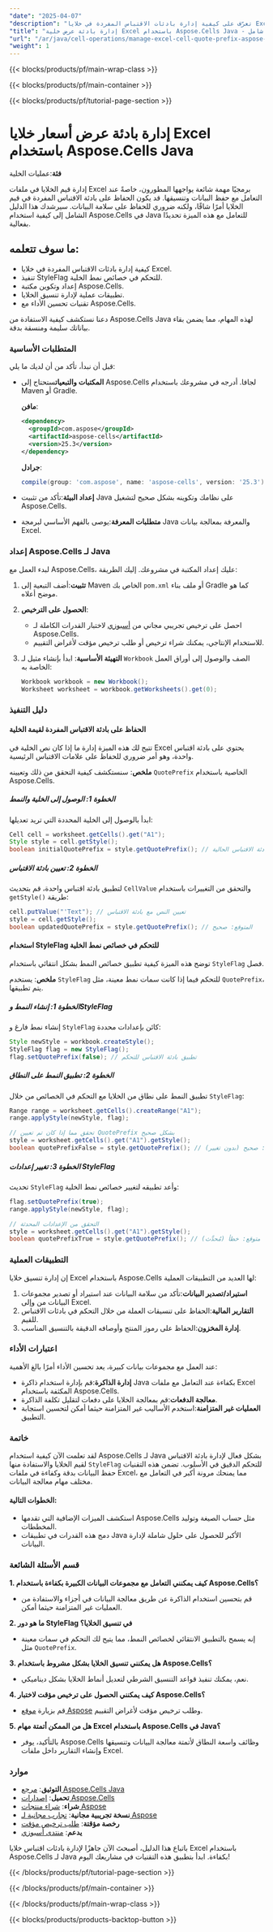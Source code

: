 ```yaml
---
"date": "2025-04-07"
"description": "تعرّف على كيفية إدارة بادئات الاقتباس المفردة في خلايا Excel باستخدام Aspose.Cells لـ Java. يغطي هذا الدليل الإعداد، وتطبيق StyleFlag، والتطبيقات العملية."
"title": "إدارة بادئة عرض خلية Excel باستخدام Aspose.Cells Java - دليل شامل"
"url": "/ar/java/cell-operations/manage-excel-cell-quote-prefix-aspose-cells-java/"
"weight": 1
---
```


{{< blocks/products/pf/main-wrap-class >}}

{{< blocks/products/pf/main-container >}}

{{< blocks/products/pf/tutorial-page-section >}}


# إدارة بادئة عرض أسعار خلايا Excel باستخدام Aspose.Cells Java

**فئة**:عمليات الخلية

إدارة قيم الخلايا في ملفات Excel برمجيًا مهمة شائعة يواجهها المطورون، خاصةً عند التعامل مع حفظ البيانات وتنسيقها. قد يكون الحفاظ على بادئة الاقتباس المفردة في قيم الخلايا أمرًا شاقًا، ولكنه ضروري للحفاظ على سلامة البيانات. سيرشدك هذا الدليل الشامل إلى كيفية استخدام Aspose.Cells في Java للتعامل مع هذه الميزة تحديدًا بفعالية.

## ما سوف تتعلمه:
- كيفية إدارة بادئات الاقتباس المفردة في خلايا Excel.
- تنفيذ StyleFlag للتحكم في خصائص نمط الخلية.
- إعداد وتكوين مكتبة Aspose.Cells.
- تطبيقات عملية لإدارة تنسيق الخلايا.
- تقنيات تحسين الأداء مع Aspose.Cells.

دعنا نستكشف كيفية الاستفادة من Aspose.Cells Java لهذه المهام، مما يضمن بقاء بياناتك سليمة ومنسقة بدقة.

### المتطلبات الأساسية

قبل أن نبدأ، تأكد من أن لديك ما يلي:

- **المكتبات والتبعيات**ستحتاج إلى Aspose.Cells لجافا. أدرجه في مشروعك باستخدام Maven أو Gradle.
  
  **مافن**:
  ```xml
  <dependency>
    <groupId>com.aspose</groupId>
    <artifactId>aspose-cells</artifactId>
    <version>25.3</version>
  </dependency>
  ```

  **جرادل**:
  ```gradle
  compile(group: 'com.aspose', name: 'aspose-cells', version: '25.3')
  ```

- **إعداد البيئة**:تأكد من تثبيت Java على نظامك وتكوينه بشكل صحيح لتشغيل Aspose.Cells.

- **متطلبات المعرفة**:يوصى بالفهم الأساسي لبرمجة Java والمعرفة بمعالجة بيانات Excel.

### إعداد Aspose.Cells لـ Java

لبدء العمل مع Aspose.Cells، عليك إعداد المكتبة في مشروعك. إليك الطريقة:

1. **تثبيت**:أضف التبعية إلى Maven الخاص بك `pom.xml` أو ملف بناء Gradle كما هو موضح أعلاه.
2. **الحصول على الترخيص**:
   - احصل على ترخيص تجريبي مجاني من [أسبوزي](https://purchase.aspose.com/buy) لاختبار القدرات الكاملة لـ Aspose.Cells.
   - للاستخدام الإنتاجي، يمكنك شراء ترخيص أو طلب ترخيص مؤقت لأغراض التقييم.

3. **التهيئة الأساسية**: 
   ابدأ بإنشاء مثيل لـ `Workbook` الصف والوصول إلى أوراق العمل الخاصة به:
   ```java
   Workbook workbook = new Workbook();
   Worksheet worksheet = workbook.getWorksheets().get(0);
   ```

### دليل التنفيذ

#### الحفاظ على بادئة الاقتباس المفردة لقيمة الخلية

تتيح لك هذه الميزة إدارة ما إذا كان نص الخلية في Excel يحتوي على بادئة اقتباس واحدة، وهو أمر ضروري للحفاظ على علامات الاقتباس الرئيسية.

**ملخص**: 
سنستكشف كيفية التحقق من ذلك وتعيينه `QuotePrefix` الخاصية باستخدام Aspose.Cells. 

##### الخطوة 1: الوصول إلى الخلية والنمط

ابدأ بالوصول إلى الخلية المحددة التي تريد تعديلها:
```java
Cell cell = worksheet.getCells().get("A1");
Style style = cell.getStyle();
boolean initialQuotePrefix = style.getQuotePrefix(); // التحقق من بادئة الاقتباس الحالية
```

##### الخطوة 2: تعيين بادئة الاقتباس

لتطبيق بادئة اقتباس واحدة، قم بتحديث `CellValue` والتحقق من التغييرات باستخدام `getStyle()` طريقة:
```java
cell.putValue("'Text"); // تعيين النص مع بادئة الاقتباس
style = cell.getStyle();
boolean updatedQuotePrefix = style.getQuotePrefix(); // المتوقع: صحيح
```

#### استخدام StyleFlag للتحكم في خصائص نمط الخلية

توضح هذه الميزة كيفية تطبيق خصائص النمط بشكل انتقائي باستخدام `StyleFlag` فصل.

**ملخص**: 
يستخدم `StyleFlag` للتحكم فيما إذا كانت سمات نمط معينة، مثل `QuotePrefix`، يتم تطبيقها.

##### الخطوة 1: إنشاء النمط وStyleFlag

إنشاء نمط فارغ و `StyleFlag` كائن بإعدادات محددة:
```java
Style newStyle = workbook.createStyle();
StyleFlag flag = new StyleFlag();
flag.setQuotePrefix(false); // تطبيق بادئة الاقتباس للتحكم
```

##### الخطوة 2: تطبيق النمط على النطاق

تطبيق النمط على نطاق من الخلايا مع التحكم في الخصائص من خلال `StyleFlag`:
```java
Range range = worksheet.getCells().createRange("A1");
range.applyStyle(newStyle, flag);

// تحقق مما إذا كان تم تعيين QuotePrefix بشكل صحيح
style = worksheet.getCells().get("A1").getStyle();
boolean quotePrefixFalse = style.getQuotePrefix(); // المتوقع: صحيح (بدون تغيير)
```

##### الخطوة 3: تغيير إعدادات StyleFlag

تحديث `StyleFlag` وأعد تطبيقه لتغيير خصائص نمط الخلية:
```java
flag.setQuotePrefix(true);
range.applyStyle(newStyle, flag);

// التحقق من الإعدادات المحدثة
style = worksheet.getCells().get("A1").getStyle();
boolean quotePrefixTrue = style.getQuotePrefix(); // متوقع: خطأ (مُحدَّث)
```

### التطبيقات العملية

إن إدارة تنسيق خلايا Excel باستخدام Aspose.Cells لها العديد من التطبيقات العملية:

1. **استيراد/تصدير البيانات**:تأكد من سلامة البيانات عند استيراد أو تصدير مجموعات البيانات من وإلى Excel.
2. **التقارير المالية**:الحفاظ على تنسيقات العملة من خلال التحكم في بادئات الاقتباس للقيم.
3. **إدارة المخزون**:الحفاظ على رموز المنتج وأوصافه الدقيقة بالتنسيق المناسب.

### اعتبارات الأداء

عند العمل مع مجموعات بيانات كبيرة، يعد تحسين الأداء أمرًا بالغ الأهمية:

- **إدارة الذاكرة**:قم بإدارة استخدام ذاكرة Java بكفاءة عند التعامل مع ملفات Excel المكثفة باستخدام Aspose.Cells.
- **معالجة الدفعات**:قم بمعالجة الخلايا على دفعات لتقليل تكلفة الذاكرة.
- **العمليات غير المتزامنة**:استخدم الأساليب غير المتزامنة حيثما أمكن لتحسين استجابة التطبيق.

### خاتمة

لقد تعلمت الآن كيفية استخدام Aspose.Cells لـ Java بشكل فعال لإدارة بادئة الاقتباس لقيم الخلايا والاستفادة منها `StyleFlag` للتحكم الدقيق في الأسلوب. تضمن هذه التقنيات حفظ البيانات بدقة وكفاءة في ملفات Excel، مما يمنحك مرونة أكبر في التعامل مع مختلف مهام معالجة البيانات.

#### الخطوات التالية:
- استكشف الميزات الإضافية التي تقدمها Aspose.Cells مثل حساب الصيغة وتوليد المخططات.
- دمج هذه القدرات في تطبيقات Java الأكبر للحصول على حلول شاملة لإدارة البيانات.

### قسم الأسئلة الشائعة

**1. كيف يمكنني التعامل مع مجموعات البيانات الكبيرة بكفاءة باستخدام Aspose.Cells؟**
   - قم بتحسين استخدام الذاكرة عن طريق معالجة البيانات في أجزاء والاستفادة من العمليات غير المتزامنة حيثما أمكن.

**2. ما هو دور StyleFlag في تنسيق الخلايا؟**
   - إنه يسمح بالتطبيق الانتقائي لخصائص النمط، مما يتيح لك التحكم في سمات معينة مثل `QuotePrefix`.

**3. هل يمكنني تنسيق الخلايا بشكل مشروط باستخدام Aspose.Cells؟**
   - نعم، يمكنك تنفيذ قواعد التنسيق الشرطي لتعديل أنماط الخلايا بشكل ديناميكي.

**4. كيف يمكنني الحصول على ترخيص مؤقت لاختبار Aspose.Cells؟**
   - قم بزيارة [موقع Aspose](https://purchase.aspose.com/temporary-license/) وطلب ترخيص مؤقت لأغراض التقييم.

**5. هل من الممكن أتمتة مهام Excel باستخدام Aspose.Cells في Java؟**
   - بالتأكيد، يوفر Aspose.Cells وظائف واسعة النطاق لأتمتة معالجة البيانات وتنسيقها وإنشاء التقارير داخل ملفات Excel.

### موارد
- **التوثيق**: [مرجع Aspose.Cells Java](https://reference.aspose.com/cells/java/)
- **تحميل**: [إصدارات Aspose.Cells](https://releases.aspose.com/cells/java/)
- **شراء**: [شراء منتجات Aspose](https://purchase.aspose.com/buy)
- **نسخة تجريبية مجانية**: [تجارب مجانية لـ Aspose](https://releases.aspose.com/cells/java/)
- **رخصة مؤقتة**: [طلب ترخيص مؤقت](https://purchase.aspose.com/temporary-license/)
- **يدعم**: [منتدى أسبوزي](https://forum.aspose.com/c/cells/9)

باتباع هذا الدليل، أصبحتَ الآن جاهزًا لإدارة بادئات اقتباس خلايا Excel باستخدام Aspose.Cells لـ Java بكفاءة. ابدأ بتطبيق هذه التقنيات في مشاريعك اليوم!


{{< /blocks/products/pf/tutorial-page-section >}}

{{< /blocks/products/pf/main-container >}}

{{< /blocks/products/pf/main-wrap-class >}}

{{< blocks/products/products-backtop-button >}}